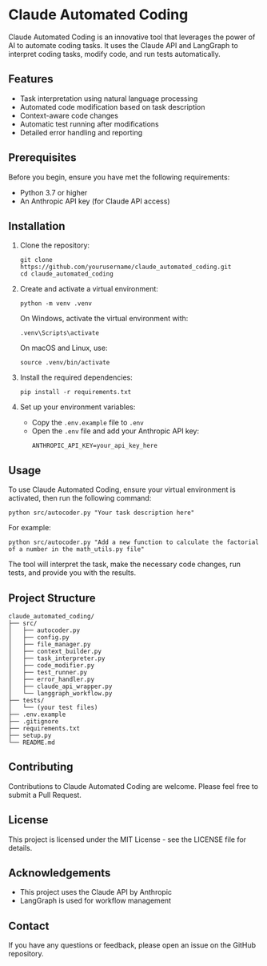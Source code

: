 # Claude Automated Coding

Claude Automated Coding is an innovative tool that leverages the power of AI to automate coding tasks. It uses the Claude API and LangGraph to interpret coding tasks, modify code, and run tests automatically.

## Features

- Task interpretation using natural language processing
- Automated code modification based on task description
- Context-aware code changes
- Automatic test running after modifications
- Detailed error handling and reporting

## Prerequisites

Before you begin, ensure you have met the following requirements:

- Python 3.7 or higher
- An Anthropic API key (for Claude API access)

## Installation

1. Clone the repository:
   ```
   git clone https://github.com/yourusername/claude_automated_coding.git
   cd claude_automated_coding
   ```

2. Create and activate a virtual environment:
   ```
   python -m venv .venv
   ```
   
   On Windows, activate the virtual environment with:
   ```
   .venv\Scripts\activate
   ```
   
   On macOS and Linux, use:
   ```
   source .venv/bin/activate
   ```

3. Install the required dependencies:
   ```
   pip install -r requirements.txt
   ```

4. Set up your environment variables:
   - Copy the `.env.example` file to `.env`
   - Open the `.env` file and add your Anthropic API key:
     ```
     ANTHROPIC_API_KEY=your_api_key_here
     ```

## Usage

To use Claude Automated Coding, ensure your virtual environment is activated, then run the following command:

```
python src/autocoder.py "Your task description here"
```

For example:

```
python src/autocoder.py "Add a new function to calculate the factorial of a number in the math_utils.py file"
```

The tool will interpret the task, make the necessary code changes, run tests, and provide you with the results.

## Project Structure

```
claude_automated_coding/
├── src/
│   ├── autocoder.py
│   ├── config.py
│   ├── file_manager.py
│   ├── context_builder.py
│   ├── task_interpreter.py
│   ├── code_modifier.py
│   ├── test_runner.py
│   ├── error_handler.py
│   ├── claude_api_wrapper.py
│   └── langgraph_workflow.py
├── tests/
│   └── (your test files)
├── .env.example
├── .gitignore
├── requirements.txt
├── setup.py
└── README.md
```

## Contributing

Contributions to Claude Automated Coding are welcome. Please feel free to submit a Pull Request.

## License

This project is licensed under the MIT License - see the LICENSE file for details.

## Acknowledgements

- This project uses the Claude API by Anthropic
- LangGraph is used for workflow management

## Contact

If you have any questions or feedback, please open an issue on the GitHub repository.
